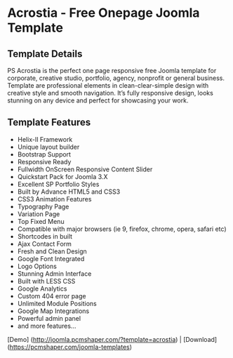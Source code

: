# Acrostia - Free Onepage Joomla Template

## Template Details

PS Acrostia is the perfect one page responsive free Joomla template for corporate, creative studio, portfolio, agency, nonprofit or general business. Template are professional elements in clean-clear-simple design with creative style and smooth navigation. It’s fully responsive design, looks stunning on any device and perfect for showcasing your work.

## Template Features

* Helix-II Framework
* Unique layout builder
* Bootstrap Support
* Responsive Ready
* Fullwidth OnScreen Responsive Content Slider
* Quickstart Pack for Joomla 3.X
* Excellent SP Portfolio Styles
* Built by Advance HTML5 and CSS3
* CSS3 Animation Features
* Typography Page
* Variation Page
* Top Fixed Menu
* Compatible with major browsers (ie 9, firefox, chrome, opera, safari etc)
* Shortcodes in built
* Ajax Contact Form
* Fresh and Clean Design
* Google Font Integrated
* Logo Options
* Stunning Admin Interface
* Built with LESS CSS
* Google Analytics
* Custom 404 error page
* Unlimited Module Positions
* Google Map Integrations
* Powerful admin panel
* and more features...

[Demo] (http://joomla.pcmshaper.com/?template=acrostia)
 | [Download] (https://pcmshaper.com/joomla-templates)
